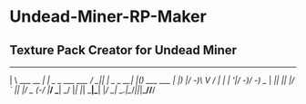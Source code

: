 # Undead-Miner-RP-Maker
Texture Pack Creator for Undead Miner
--------------------------------------
 ___             _____                       ___  _             _  _          
|   \  ___ __ __|_   _| _ _  ___  ___       / __|| |_  _  _  __| |(_) ___  ___
| |) |/ -_)\ V /  | |  | '_|/ -_)/ -_)      \__ \|  _|| || |/ _` || |/ _ \(_-/
|___/ \___| \_/   |_|  |_|  \___|\___|      |___/ \__| \_._|\__/_||_|\___//__/

